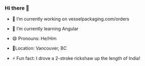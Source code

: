 ### Hi there 👋

- 🔭 I’m currently working on vesselpackaging.com/orders
- 🌱 I’m currently learning Angular
- 😄 Pronouns: He/Him

- 📍Location: Vancouver, BC

- ⚡ Fun fact: I drove a 2-stroke rickshaw up the length of India!


<!--
**RhysWood/RhysWood** is a ✨ _special_ ✨ repository because its `README.md` (this file) appears on your GitHub profile.

Here are some ideas to get you started:




- 👯 I’m looking to collaborate on ...
- 🤔 I’m looking for help with ...
- 💬 Ask me about ...
- 📫 How to reach me: ...

- ⚡ Fun fact: ...
-->

